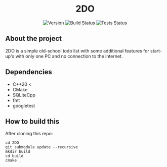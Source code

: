 <div align="center">

# 2DO

![Version](https://img.shields.io/badge/version-0.0.1-blue.svg)
![Build Status](https://img.shields.io/badge/build-passing-green.svg)
![Tests Status](https://img.shields.io/badge/tests-passing-green.svg)

</div>

## About the project

2DO is a simple old-school todo list with some additional features for start-up's with only one PC and no connection to the internet.

## Dependencies
- C++20 <
- CMake
- SQLiteCpp
- fmt
- googletest
  
## How to build this

After cloning this repo:

```
cd 2DO
git submodule update --recursive
mkdir build
cd build
cmake .
```
